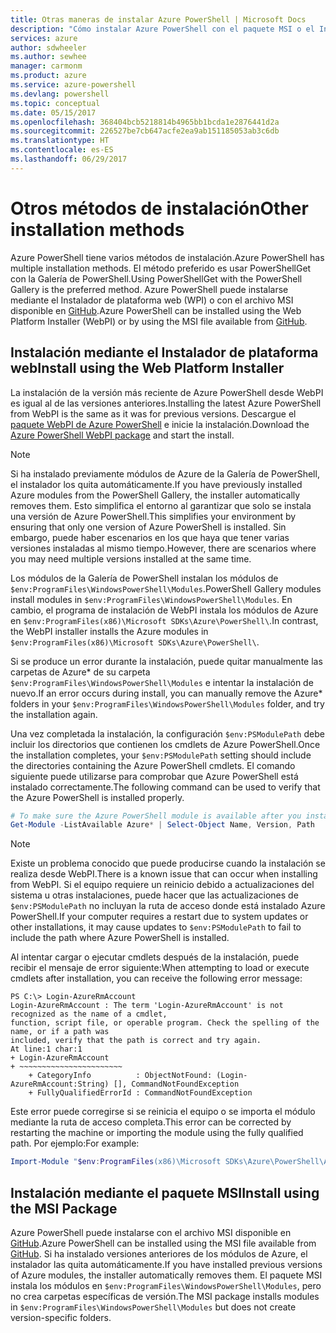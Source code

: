 ```yaml
---
title: Otras maneras de instalar Azure PowerShell | Microsoft Docs
description: "Cómo instalar Azure PowerShell con el paquete MSI o el Instalador de plataforma web."
services: azure
author: sdwheeler
ms.author: sewhee
manager: carmonm
ms.product: azure
ms.service: azure-powershell
ms.devlang: powershell
ms.topic: conceptual
ms.date: 05/15/2017
ms.openlocfilehash: 368404bcb5218814b4965bb1bcda1e2876441d2a
ms.sourcegitcommit: 226527be7cb647acfe2ea9ab151185053ab3c6db
ms.translationtype: HT
ms.contentlocale: es-ES
ms.lasthandoff: 06/29/2017
---
```

# <span data-ttu-id="b1eaf-103">Otros métodos de instalación</span><span class="sxs-lookup"><span data-stu-id="b1eaf-103">Other installation methods</span></span>
<a id="other-installation-methods" class="xliff"></a>

<span data-ttu-id="b1eaf-104">Azure PowerShell tiene varios métodos de instalación.</span><span class="sxs-lookup"><span data-stu-id="b1eaf-104">Azure PowerShell has multiple installation methods.</span></span> <span data-ttu-id="b1eaf-105">El método preferido es usar PowerShellGet con la Galería de PowerShell.</span><span class="sxs-lookup"><span data-stu-id="b1eaf-105">Using PowerShellGet with the PowerShell Gallery is the preferred method.</span></span> <span data-ttu-id="b1eaf-106">Azure PowerShell puede instalarse mediante el Instalador de plataforma web (WPI) o con el archivo MSI disponible en [GitHub](https://github.com/Azure/azure-powershell/releases/latest).</span><span class="sxs-lookup"><span data-stu-id="b1eaf-106">Azure PowerShell can be installed using the Web Platform Installer (WebPI) or by using the MSI file available from [GitHub](https://github.com/Azure/azure-powershell/releases/latest).</span></span>

## <span data-ttu-id="b1eaf-107">Instalación mediante el Instalador de plataforma web</span><span class="sxs-lookup"><span data-stu-id="b1eaf-107">Install using the Web Platform Installer</span></span>
<a id="install-using-the-web-platform-installer" class="xliff"></a>

<span data-ttu-id="b1eaf-108">La instalación de la versión más reciente de Azure PowerShell desde WebPI es igual al de las versiones anteriores.</span><span class="sxs-lookup"><span data-stu-id="b1eaf-108">Installing the latest Azure PowerShell from WebPI is the same as it was for previous versions.</span></span>
<span data-ttu-id="b1eaf-109">Descargue el [paquete WebPI de Azure PowerShell](http://aka.ms/webpi-azps) e inicie la instalación.</span><span class="sxs-lookup"><span data-stu-id="b1eaf-109">Download the [Azure PowerShell WebPI package](http://aka.ms/webpi-azps) and start the install.</span></span>

> [!NOTE]
> <span data-ttu-id="b1eaf-110">Si ha instalado previamente módulos de Azure de la Galería de PowerShell, el instalador los quita automáticamente.</span><span class="sxs-lookup"><span data-stu-id="b1eaf-110">If you have previously installed Azure modules from the PowerShell Gallery, the installer automatically removes them.</span></span> <span data-ttu-id="b1eaf-111">Esto simplifica el entorno al garantizar que solo se instala una versión de Azure PowerShell.</span><span class="sxs-lookup"><span data-stu-id="b1eaf-111">This simplifies your environment by ensuring that only one version of Azure PowerShell is installed.</span></span> <span data-ttu-id="b1eaf-112">Sin embargo, puede haber escenarios en los que haya que tener varias versiones instaladas al mismo tiempo.</span><span class="sxs-lookup"><span data-stu-id="b1eaf-112">However, there are scenarios where you may need multiple versions installed at the same time.</span></span>
>
> <span data-ttu-id="b1eaf-113">Los módulos de la Galería de PowerShell instalan los módulos de `$env:ProgramFiles\WindowsPowerShell\Modules`.</span><span class="sxs-lookup"><span data-stu-id="b1eaf-113">PowerShell Gallery modules install modules in `$env:ProgramFiles\WindowsPowerShell\Modules`.</span></span> <span data-ttu-id="b1eaf-114">En cambio, el programa de instalación de WebPI instala los módulos de Azure en `$env:ProgramFiles(x86)\Microsoft SDKs\Azure\PowerShell\`.</span><span class="sxs-lookup"><span data-stu-id="b1eaf-114">In contrast, the WebPI installer installs the Azure modules in `$env:ProgramFiles(x86)\Microsoft SDKs\Azure\PowerShell\`.</span></span>
>
> <span data-ttu-id="b1eaf-115">Si se produce un error durante la instalación, puede quitar manualmente las carpetas de Azure* de su carpeta `$env:ProgramFiles\WindowsPowerShell\Modules` e intentar la instalación de nuevo.</span><span class="sxs-lookup"><span data-stu-id="b1eaf-115">If an error occurs during install, you can manually remove the Azure* folders in your `$env:ProgramFiles\WindowsPowerShell\Modules` folder, and try the installation again.</span></span>

<span data-ttu-id="b1eaf-116">Una vez completada la instalación, la configuración `$env:PSModulePath` debe incluir los directorios que contienen los cmdlets de Azure PowerShell.</span><span class="sxs-lookup"><span data-stu-id="b1eaf-116">Once the installation completes, your `$env:PSModulePath` setting should include the directories containing the Azure PowerShell cmdlets.</span></span> <span data-ttu-id="b1eaf-117">El comando siguiente puede utilizarse para comprobar que Azure PowerShell está instalado correctamente.</span><span class="sxs-lookup"><span data-stu-id="b1eaf-117">The following command can be used to verify that the Azure PowerShell is installed properly.</span></span>

```powershell
# To make sure the Azure PowerShell module is available after you install
Get-Module -ListAvailable Azure* | Select-Object Name, Version, Path
```

> [!NOTE]
> <span data-ttu-id="b1eaf-118">Existe un problema conocido que puede producirse cuando la instalación se realiza desde WebPI.</span><span class="sxs-lookup"><span data-stu-id="b1eaf-118">There is a known issue that can occur when installing from WebPI.</span></span> <span data-ttu-id="b1eaf-119">Si el equipo requiere un reinicio debido a actualizaciones del sistema u otras instalaciones, puede hacer que las actualizaciones de `$env:PSModulePath` no incluyan la ruta de acceso donde está instalado Azure PowerShell.</span><span class="sxs-lookup"><span data-stu-id="b1eaf-119">If your computer requires a restart due to system updates or other installations, it may cause updates to `$env:PSModulePath` to fail to include the path where Azure PowerShell is installed.</span></span>

<span data-ttu-id="b1eaf-120">Al intentar cargar o ejecutar cmdlets después de la instalación, puede recibir el mensaje de error siguiente:</span><span class="sxs-lookup"><span data-stu-id="b1eaf-120">When attempting to load or execute cmdlets after installation, you can receive the following error message:</span></span>

```
PS C:\> Login-AzureRmAccount
Login-AzureRmAccount : The term 'Login-AzureRmAccount' is not recognized as the name of a cmdlet,
function, script file, or operable program. Check the spelling of the name, or if a path was
included, verify that the path is correct and try again.
At line:1 char:1
+ Login-AzureRmAccount
+ ~~~~~~~~~~~~~~~~~~~~~~~
    + CategoryInfo          : ObjectNotFound: (Login-AzureRmAccount:String) [], CommandNotFoundException
    + FullyQualifiedErrorId : CommandNotFoundException
```

<span data-ttu-id="b1eaf-121">Este error puede corregirse si se reinicia el equipo o se importa el módulo mediante la ruta de acceso completa.</span><span class="sxs-lookup"><span data-stu-id="b1eaf-121">This error can be corrected by restarting the machine or importing the module using the fully qualified path.</span></span> <span data-ttu-id="b1eaf-122">Por ejemplo:</span><span class="sxs-lookup"><span data-stu-id="b1eaf-122">For example:</span></span>

```powershell
Import-Module "$env:ProgramFiles(x86)\Microsoft SDKs\Azure\PowerShell\AzureRM.psd1"
```

## <span data-ttu-id="b1eaf-123">Instalación mediante el paquete MSI</span><span class="sxs-lookup"><span data-stu-id="b1eaf-123">Install using the MSI Package</span></span>
<a id="install-using-the-msi-package" class="xliff"></a>

<span data-ttu-id="b1eaf-124">Azure PowerShell puede instalarse con el archivo MSI disponible en [GitHub](https://github.com/Azure/azure-powershell/releases/latest).</span><span class="sxs-lookup"><span data-stu-id="b1eaf-124">Azure PowerShell can be installed using the MSI file available from [GitHub](https://github.com/Azure/azure-powershell/releases/latest).</span></span> <span data-ttu-id="b1eaf-125">Si ha instalado versiones anteriores de los módulos de Azure, el instalador las quita automáticamente.</span><span class="sxs-lookup"><span data-stu-id="b1eaf-125">If you have installed previous versions of Azure modules, the installer automatically removes them.</span></span> <span data-ttu-id="b1eaf-126">El paquete MSI instala los módulos en `$env:ProgramFiles\WindowsPowerShell\Modules`, pero no crea carpetas específicas de versión.</span><span class="sxs-lookup"><span data-stu-id="b1eaf-126">The MSI package installs modules in `$env:ProgramFiles\WindowsPowerShell\Modules` but does not create version-specific folders.</span></span>
